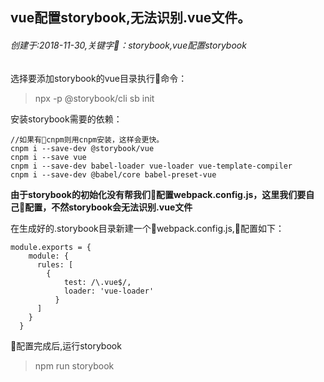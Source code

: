 ## vue配置storybook,无法识别.vue文件。
###### 创建于:2018-11-30,关键字：storybook,vue配置storybook

选择要添加storybook的vue目录执行命令：

> npx -p @storybook/cli sb init

 安装storybook需要的依赖：

```
//如果有cnpm则用cnpm安装，这样会更快。
cnpm i --save-dev @storybook/vue
cnpm i --save vue
cnpm i --save-dev babel-loader vue-loader vue-template-compiler
cnpm i --save-dev @babel/core babel-preset-vue
```

**由于storybook的初始化没有帮我们配置webpack.config.js，这里我们要自己配置，不然storybook会无法识别.vue文件**



在生成好的.storybook目录新建一个webpack.config.js,配置如下：

```
module.exports = {
    module: {
      rules: [
        {
            test: /\.vue$/,
            loader: 'vue-loader'
          }       
      ]
    }
  }
```


配置完成后,运行storybook
> npm run storybook



